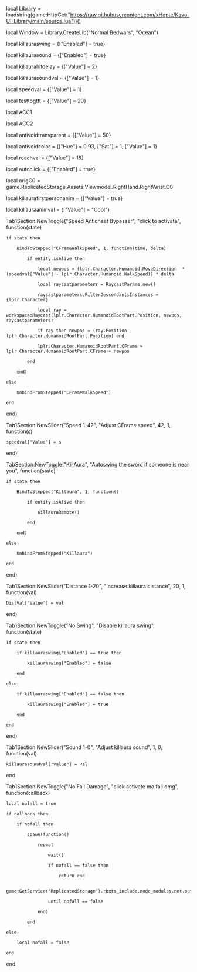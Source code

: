local Library = loadstring(game:HttpGet("https://raw.githubusercontent.com/xHeptc/Kavo-UI-Library/main/source.lua"))()

local Window = Library.CreateLib("Normal Bedwars", "Ocean")

local killauraswing = {["Enabled"] = true}

local killaurasound = {["Enabled"] = true}

local killaurahitdelay = {["Value"] = 2}

local killaurasoundval = {["Value"] = 1}

local speedval = {["Value"] = 1}

local testtogttt = {["Value"] = 20}

local ACC1

local ACC2

local antivoidtransparent = {["Value"] = 50}

local antivoidcolor = {["Hue"] = 0.93, ["Sat"] = 1, ["Value"] = 1}

local reachval = {["Value"] = 18}

local autoclick = {["Enabled"] = true}

local origC0 = game.ReplicatedStorage.Assets.Viewmodel.RightHand.RightWrist.C0

local killaurafirstpersonanim = {["Value"] = true}

local killauraanimval = {["Value"] = "Cool"}

Tab1Section:NewToggle("Speed Anticheat Bypasser", "click to activate", function(state)

	if state then

		BindToStepped("CFrameWalkSpeed", 1, function(time, delta)

			if entity.isAlive then

				local newpos = (lplr.Character.Humanoid.MoveDirection  * (speedval["Value"] - lplr.Character.Humanoid.WalkSpeed)) * delta

				local raycastparameters = RaycastParams.new()

				raycastparameters.FilterDescendantsInstances = {lplr.Character}

				local ray = workspace:Raycast(lplr.Character.HumanoidRootPart.Position, newpos, raycastparameters)

				if ray then newpos = (ray.Position - lplr.Character.HumanoidRootPart.Position) end

				lplr.Character.HumanoidRootPart.CFrame = lplr.Character.HumanoidRootPart.CFrame + newpos

			end

		end)

	else

		UnbindFromStepped("CFrameWalkSpeed")

	end

end)

Tab1Section:NewSlider("Speed 1-42", "Adjust CFrame speed", 42, 1, function(s)

	speedval["Value"] = s

end)

TabSection:NewToggle("KillAura", "Autoswing the sword if someone is near you", function(state)

	if state then

		BindToStepped("Killaura", 1, function()

			if entity.isAlive then

				KillauraRemote()

			end

		end)

	else

		UnbindFromStepped("Killaura")

	end

end)

Tab1Section:NewSlider("Distance 1-20", "Increase killaura distance", 20, 1, function(val)

	DistVal["Value"] = val

end)

Tab1Section:NewToggle("No Swing", "Disable killaura swing", function(state)

	if state then

		if killauraswing["Enabled"] == true then

			killauraswing["Enabled"] = false

		end

	else

		if killauraswing["Enabled"] == false then

			killauraswing["Enabled"] = true

		end

	end

end)

Tab1Section:NewSlider("Sound 1-0", "Adjust killaura sound", 1, 0, function(val)

	killaurasoundval["Value"] = val

end

Tab1Section:NewToggle("No Fall Damage", "click activate mo fall dmg", function(callback)

    local nofall = true

    if callback then

        if nofall then

            spawn(function()

                repeat

                    wait()

                    if nofall == false then

                        return end

                        game:GetService("ReplicatedStorage").rbxts_include.node_modules.net.out._NetManaged.GroundHit:FireServer()

                    until nofall == false

                end)

            end

    else

        local nofall = false

    end

end

